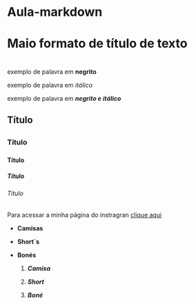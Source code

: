 # Aula-markdown
# Maio formato de título de texto<h1>
  exemplo de palavra em **negrito** 
  
  exemplo de palavra em _itálico_
  
  exemplo de palavra em _**negrito e itálico**_
## Título <h2>
### Título <h3>
#### Título <h4>
##### Título <h5>
###### Título <h6>
  Para acessar a minha página do instragran [clique aqui](http://instagram.com/alcides_ods?r=nametag)

* **Camisas**
* **Short´s**
* **Bonés** 
  
  1. _**Camisa**_
  
  2. _**Short**_
  
  3. _**Boné**_ 
